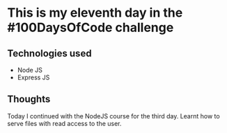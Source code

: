 # This is my eleventh day in the #100DaysOfCode challenge

## Technologies used
 * Node JS
 * Express JS

## Thoughts
 Today I continued with the NodeJS course for the third day. Learnt how to serve files with read access to the user.